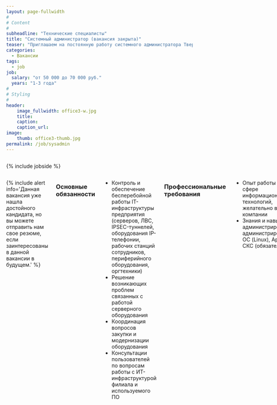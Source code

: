 ```yaml
---
layout: page-fullwidth
#
# Content
#
subheadline: "Технические специалисты"
title: "Системный администратор (вакансия закрыта)"
teaser: "Приглашаем на постоянную работу системного администратора Тверского филиала (опыт работы с Linux обязательно)" 
categories: 
  - Вакансии
tags:
  - job
job:
  salary: "от 50 000 до 70 000 руб."
  years: "1-3 года"
#
# Styling
#
header:
    image_fullwidth: office3-w.jpg
    title:
    caption: 
    caption_url:
image:
    thumb: office3-thumb.jpg
permalink: /job/sysadmin
---
```


<div class="row">
<div class="medium-4 medium-push-8 columns" markdown="1">

{% include jobside %}

</div><!-- /.medium-4.columns -->

<div class="medium-8 medium-pull-4 columns" markdown="1">

{% include alert info='Данная вакансия уже нашла достойного кандидата, но вы можете отправить нам свое резюме, если заинтересованы в данной вакансии в будущем.' %}

### Основные обязанности

- Контроль и обеспечение бесперебойной работы IT-инфраструктуры предприятия (серверов, ЛВС, IPSEC-туннелей, оборудования IP-телефонии, рабочих станций сотрудников, периферийного оборудования, оргтехники)
- Решение возникающих проблем связанных с работой серверного оборудования
- Координация вопросов закупки и модернизации оборудования
- Консультации пользователей по вопросам работы с ИТ-инфраструктурой филиала и используемого ПО

### Профессиональные требования

- Опыт работы в сфере информационных технологий, желательно в IT-компании
- Знания и навыки администрирования, администрирование ОС (Linux), Apache, CКС (обязательно!)

### Приветствуются знания

- Web технологий, скриптовых языков.
- ОС Linux: Debian, Ubuntu, RHEL/EL/CentOS; FreeBSD: zfs, nfs.
- ОС Microsoft Windows; Microsoft: WS2003-WS2012R2.
- СУБД, web-серверы, системы управления версиями, пакеты утилит и другого прикладного ПО: coreutils, exim4, spamassassin, Apache, nginx, mysql, postgresql, nfs, git, rsync.
- системы семейства Atlassian: Jira, Confluence, Bitbucket.
- системы виртуализации: VMware vSphere.
- почтовых серверов: IBM Lotus Domino.
- VOIP: Asterisk.
- bash, python, perl, ruby, java, js.

---

Перейти к [перечню вакансий.][1]
  
 [1]: /job/
 [2]: # 
 [3]: #
 [4]: #
 [5]: #
 [6]: #
 [7]: #
 [8]: #
 [9]: #
 [10]: #


</div><!-- /.medium-8.columns -->
</div><!-- /.row -->

